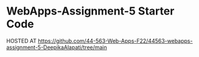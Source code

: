 # WebApps-Assignment-5 Starter Code

HOSTED AT https://github.com/44-563-Web-Apps-F22/44563-webapps-assignment-5-DeepikaAlapati/tree/main

